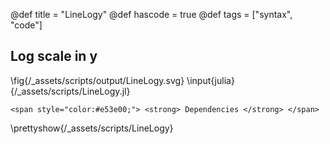 @def title = "LineLogy"
@def hascode = true
@def tags = ["syntax", "code"]

## Log scale in y

\fig{/_assets/scripts/output/LineLogy.svg}
\input{julia}{/_assets/scripts/LineLogy.jl}
~~~
<span style="color:#e53e00;"> <strong> Dependencies </strong> </span>
~~~
\prettyshow{/_assets/scripts/LineLogy}
